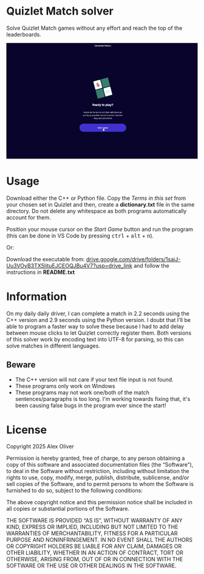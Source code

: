# Quizlet Match solver

Solve Quizlet Match games without any effort and reach the top of the leaderboards.

![Alt Text](https://github.com/xelaoliver/quizlet-match-solver/blob/main/quizlet.gif)

# Usage

Download either the C++ or Python file. Copy the *Terms in this set* from your chosen set in Quizlet and then, create a **dictionary.txt** file in the same directory. Do not delete any whitespace as both programs automatically account for them.

Position your mouse cursor on the *Start Game* button and run the program (this can be done in VS Code by pressing <kbd>ctrl</kbd> + <kbd>alt</kbd> + <kbd>n</kbd>).

Or:

Download the executable from: [drive.google.com/drive/folders/1sajJ-Uu3VOyB3TX5IjtuEJCEOQJBu4V7?usp=drive_link](https://drive.google.com/drive/folders/1sajJ-Uu3VOyB3TX5IjtuEJCEOQJBu4V7?usp=drive_link) and follow the instructions in **README.txt**

# Information

On my daily daily driver, I can complete a match in 2.2 seconds using the C++ version and 2.9 seconds using the Python version. I doubt that I'll be able to program a faster way to solve these because I had to add delay between mouse clicks to let Quizlet correctly register them. Both versions of this solver work by encoding text into UTF-8 for parsing, so this can solve matches in different languages.

## Beware

- The C++ version will not care if your text file input is not found.
- These programs only work on Windows
- These programs may not work one/both of the match sentences/paragraphs is too long. I'm working towards fixing that, it's been causing false bugs in the program ever since the start!

# License

Copyright 2025 Alex Oliver

Permission is hereby granted, free of charge, to any person obtaining a copy of this software and associated documentation files (the “Software”), to deal in the Software without restriction, including without limitation the rights to use, copy, modify, merge, publish, distribute, sublicense, and/or sell copies of the Software, and to permit persons to whom the Software is furnished to do so, subject to the following conditions:

The above copyright notice and this permission notice shall be included in all copies or substantial portions of the Software.

THE SOFTWARE IS PROVIDED “AS IS”, WITHOUT WARRANTY OF ANY KIND, EXPRESS OR IMPLIED, INCLUDING BUT NOT LIMITED TO THE WARRANTIES OF MERCHANTABILITY, FITNESS FOR A PARTICULAR PURPOSE AND NONINFRINGEMENT. IN NO EVENT SHALL THE AUTHORS OR COPYRIGHT HOLDERS BE LIABLE FOR ANY CLAIM, DAMAGES OR OTHER LIABILITY, WHETHER IN AN ACTION OF CONTRACT, TORT OR OTHERWISE, ARISING FROM, OUT OF OR IN CONNECTION WITH THE SOFTWARE OR THE USE OR OTHER DEALINGS IN THE SOFTWARE.
